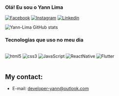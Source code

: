 ### Olá! Eu sou o Yann Lima


[![Facebook](https://img.shields.io/badge/Facebook-1877F2?style=for-the-badge&logo=facebook&logoColor=white)]() [![Instagram](https://img.shields.io/badge/Instagram-E4405F?style=for-the-badge&logo=instagram&logoColor=white)]() [![Linkedin](https://img.shields.io/badge/LinkedIn-0077B5?style=for-the-badge&logo=linkedin&logoColor=white)]()


![Yann-Lima GitHub stats](https://github-readme-stats.vercel.app/api?username=Yann-Lima&show_icons=true&theme=tokyonight)


### Tecnologias que uso no meu dia

<div style="display: inline_block"><br />
<img align="center" alt="html5" src="https://img.shields.io/badge/HTML5-E34F26?style=for-the-badge&logo=html5&logoColor=white">
<img align="center" alt="css3" src="https://img.shields.io/badge/CSS-239120?&style=for-the-badge&logo=css3&logoColor=white">
<img align="center" alt="JavaScript" src="https://img.shields.io/badge/JavaScript-323330?style=for-the-badge&logo=javascript&logoColor=F7DF1E">
<img align="center" alt="ReactNative" src="https://img.shields.io/badge/React_Native-20232A?style=for-the-badge&logo=react&logoColor=61DAFB">
<img align="center" alt="Flutter" src="https://img.shields.io/badge/MySQL-00000F?style=for-the-badge&logo=mysql&logoColor=white](https://img.shields.io/badge/Flutter-02569B?style=for-the-badge&logo=flutter&logoColor=white">
</div></br>

## My contact:

- E-mail: developer-yann@outlook.com
